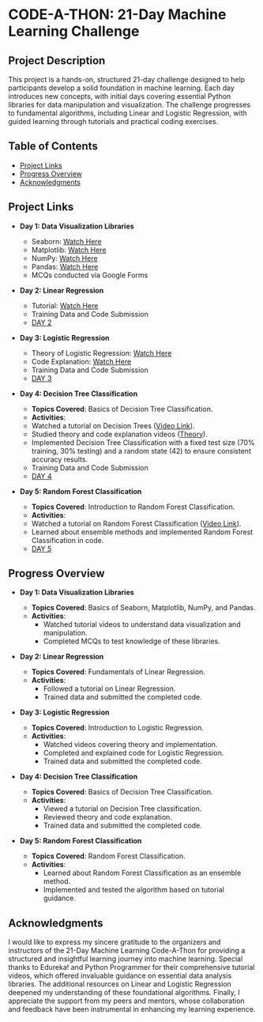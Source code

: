 
# CODE-A-THON: 21-Day Machine Learning Challenge


## Project Description

This project is a hands-on, structured 21-day challenge designed to help participants develop a solid foundation in machine learning. Each day introduces new concepts, with initial days covering essential Python libraries for data manipulation and visualization. The challenge progresses to fundamental algorithms, including Linear and Logistic Regression, with guided learning through tutorials and practical coding exercises.
## Table of Contents

- [Project Links](#project-links)
- [Progress Overview](#progress-overview)
- [Acknowledgments](#acknowledgments)
## Project Links

- **Day 1: Data Visualization Libraries**
  - Seaborn: [Watch Here](https://www.youtube.com/watch?v=TLdXM0A7SR8&ab_channel=edureka%21)
  - Matplotlib: [Watch Here](https://www.youtube.com/watch?v=yZTBMMdPOww&ab_channel=edureka%21)
  - NumPy: [Watch Here](https://www.youtube.com/watch?v=xECXZ3tyONo&ab_channel=PythonProgrammer)
  - Pandas: [Watch Here](https://www.youtube.com/watch?v=iGFdh6_FePU&ab_channel=PythonProgrammer)
  - MCQs conducted via Google Forms

- **Day 2: Linear Regression**
  - Tutorial: [Watch Here](https://youtu.be/O2Cw82YR5Bo?feature=shared)
  - Training Data and Code Submission
  - [DAY 2](https://github.com/Mahesh-ch06/AIML_Code-A-Thon/blob/main/DAY2.ipynb)

- **Day 3: Logistic Regression**
    - Theory of Logistic Regression: [Watch Here](https://youtu.be/r8OjlgWpAI0?si=apajTdMpSmv29iee)
    - Code Explanation: [Watch Here](https://youtu.be/My4JgIeFdWk?si=OCejeUQ2xJG8AusT)
    - Training Data and Code Submission
    - [DAY 3](https://github.com/Mahesh-ch06/AIML_Code-A-Thon/blob/main/DAY_3.ipynb)
 
- **Day 4: Decision Tree Classification**
    - **Topics Covered**: Basics of Decision Tree Classification.
    - **Activities**: 
    - Watched a tutorial on Decision Trees ([Video Link](https://youtu.be/k3SYtpv5y6Y?si=Qk-I8jeDyKy3OuAc)).
    - Studied theory and code explanation videos ([Theory](https://youtu.be/RmajweUFKvM?si=xjjlPUMR6crLigFi)).
    - Implemented Decision Tree Classification with a fixed test size (70% training, 30% testing) and a random state (42) to ensure consistent accuracy results.
    - Training Data and Code Submission
    - [DAY 4](https://github.com/Mahesh-ch06/AIML_Code-A-Thon/blob/main/DAY_4.ipynb)
  
- **Day 5: Random Forest Classification**
  - **Topics Covered**: Introduction to Random Forest Classification.
  - **Activities**: 
  - Watched a tutorial on Random Forest Classification ([Video Link](https://youtu.be/NaJ7F29OJkE?si=67v4HUtFKSUdVlVG)).
  - Learned about ensemble methods and implemented Random Forest Classification in code.
  - [DAY 5](https://github.com/Mahesh-ch06/AIML_Code-A-Thon/blob/main/DAY_5.ipynb)
## Progress Overview

- **Day 1: Data Visualization Libraries**
  - **Topics Covered**: Basics of Seaborn, Matplotlib, NumPy, and Pandas.
  - **Activities**: 
    - Watched tutorial videos to understand data visualization and manipulation.
    - Completed MCQs to test knowledge of these libraries.

- **Day 2: Linear Regression**
  - **Topics Covered**: Fundamentals of Linear Regression.
  - **Activities**: 
    - Followed a tutorial on Linear Regression.
    - Trained data and submitted the completed code.

- **Day 3: Logistic Regression**
  - **Topics Covered**: Introduction to Logistic Regression.
  - **Activities**: 
    - Watched videos covering theory and implementation.
    - Completed and explained code for Logistic Regression.
    - Trained data and submitted the completed code.

- **Day 4: Decision Tree Classification**
  - **Topics Covered**: Basics of Decision Tree Classification.
  - **Activities**: 
    - Viewed a tutorial on Decision Tree classification.
    - Reviewed theory and code explanation.
    - Trained data and submitted the completed code.

- **Day 5: Random Forest Classification**
  - **Topics Covered**: Random Forest Classification.
  - **Activities**: 
    - Learned about Random Forest Classification as an ensemble method.
    - Implemented and tested the algorithm based on tutorial guidance.
## Acknowledgments

I would like to express my sincere gratitude to the organizers and instructors of the 21-Day Machine Learning Code-A-Thon for providing a structured and insightful learning journey into machine learning. Special thanks to Edureka! and Python Programmer for their comprehensive tutorial videos, which offered invaluable guidance on essential data analysis libraries. The additional resources on Linear and Logistic Regression deepened my understanding of these foundational algorithms. Finally, I appreciate the support from my peers and mentors, whose collaboration and feedback have been instrumental in enhancing my learning experience.
